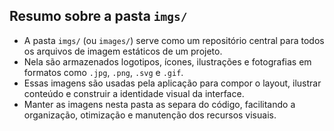 ## Resumo sobre a pasta `imgs/`

- A pasta `imgs/` (ou `images/`) serve como um repositório central para todos os arquivos de imagem estáticos de um projeto.
- Nela são armazenados logotipos, ícones, ilustrações e fotografias em formatos como `.jpg`, `.png`, `.svg` e `.gif`.
- Essas imagens são usadas pela aplicação para compor o layout, ilustrar conteúdo e construir a identidade visual da interface.
- Manter as imagens nesta pasta as separa do código, facilitando a organização, otimização e manutenção dos recursos visuais.